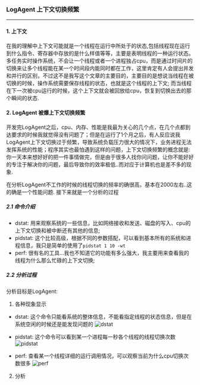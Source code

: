 ### LogAgent 上下文切换频繁
***

#### 1. 上下文

在我的理解中上下文可能就是一个线程在运行中所处于的状态,包括线程现在运行到什么指令、寄存器中存放的是什么样值等等，主要是表明线程的一种运行状态。多任务实时操作系统，不会让一个线程或者一个进程独占cpu，而是通过时间片的切换来让多个线程能在某一个时间段内能同时都在工作，这里肯定有人会提出并发和并行的区别，不过这不是我写这个文章的主要目的，主要目的是想说当线程在被切换的时候，操作系统需要保存线程的状态，也就是这个线程的上下文; 而当线程在下一次被cpu运行的时候，这个上下文就会被回放给cpu，恢复到切换出去的那个瞬间的状态. 

#### 2. LogAgent 被爆上下文切换频繁

开发完LogAgent之后，cpu、内存、性能是我最为关心的几个点，在几个点都到达要求的时候我就觉得没有问题了；但是在运行了1个月之后，有人反应说我LogAgent上下文切换过于频繁，导致系统负载压力很大的情况下，业务进程无法发挥系统的性能；程序其实也最怕遇到这样的问题，上下文切换频繁的概念就是:你一天本来想好好的把一件事情做完，但是由于很多人找你问问题，让你不能好好的专注于解决你的问题，最后导致你的效率极低..而对应于计算机也是差不多的现象.

在分析LogAgent不工作的时候的线程切换的频率的确很高，基本在2000左右..这的确是一个性能问题. 接下来就是一个分析的过程

##### 2.1 命令介绍

* dstat: 用来观察系统的一些信息，比如网络接收和发送、磁盘的写入、cpu的上下文切换和被中断还有其他的信息;
* pidstat: 这个比较高级，根据不同的参数搭配，可以看到基本所有的系统和进程信息，我只是简单的使用了`pidstat 1 10 -wt`
* perf: 很有名的工具...我也不知道它的功能有多么强大，我主要用来查看我的线程为什么那么忙碌的上下文切换;

##### 2.2 分析过程

分析目标是LogAgent:

1. 各种现象显示

* dstat: 这个命令只能看系统的整体信息，不能看指定线程的状态信息，但是在系统空闲的时候还是能发现问题的
![dstat](http://s17.mogucdn.com/p1/160530/idid_ifrteytfga2dsntehazdambqhayde_616x222.jpg)

* pidstat: 这个命令可以看到某一个进程每一秒各个线程的线程切换次数
![pidstat](http://s17.mogucdn.com/p1/160530/idid_ifrwgnjugftdsntehazdambqhayde_536x723.jpg)

* perf: 查看某一个线程详细的运行调用情况，可以观察当前为什么cpu切换次数很多
![perf](http://s17.mogucdn.com/p1/160530/idid_ifrtonbzmq2wcntehazdambqhayde_624x547.jpg)

2. 分析
